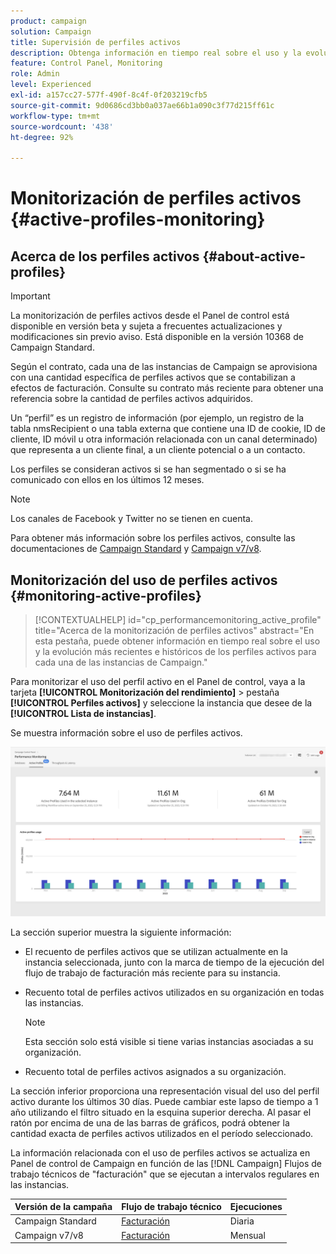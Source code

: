 ```yaml
---
product: campaign
solution: Campaign
title: Supervisión de perfiles activos
description: Obtenga información en tiempo real sobre el uso y la evolución más recientes e históricos de los Perfiles activos para cada una de las instancias de Campaign.
feature: Control Panel, Monitoring
role: Admin
level: Experienced
exl-id: a157cc27-577f-490f-8c4f-0f203219cfb5
source-git-commit: 9d0686cd3bb0a037ae66b1a090c3f77d215ff61c
workflow-type: tm+mt
source-wordcount: '438'
ht-degree: 92%

---
```


# Monitorización de perfiles activos {#active-profiles-monitoring}

## Acerca de los perfiles activos {#about-active-profiles}

>[!IMPORTANT]
>
>La monitorización de perfiles activos desde el Panel de control está disponible en versión beta y sujeta a frecuentes actualizaciones y modificaciones sin previo aviso. Está disponible en la versión 10368 de Campaign Standard.

Según el contrato, cada una de las instancias de Campaign se aprovisiona con una cantidad específica de perfiles activos que se contabilizan a efectos de facturación. Consulte su contrato más reciente para obtener una referencia sobre la cantidad de perfiles activos adquiridos.

Un “perfil” es un registro de información (por ejemplo, un registro de la tabla nmsRecipient o una tabla externa que contiene una ID de cookie, ID de cliente, ID móvil u otra información relacionada con un canal determinado) que representa a un cliente final, a un cliente potencial o a un contacto.

Los perfiles se consideran activos si se han segmentado o si se ha comunicado con ellos en los últimos 12 meses.

>[!NOTE]
>
>Los canales de Facebook y Twitter no se tienen en cuenta.

Para obtener más información sobre los perfiles activos, consulte las documentaciones de [Campaign Standard](https://experienceleague.adobe.com/docs/campaign-standard/using/profiles-and-audiences/managing-profiles/active-profiles.html?lang=es) y [Campaign v7/v8](https://experienceleague.adobe.com/docs/campaign-classic/using/getting-started/profile-management/about-profiles.html?lang=es#active-profiles).

## Monitorización del uso de perfiles activos {#monitoring-active-profiles}

>[!CONTEXTUALHELP]
>id="cp_performancemonitoring_active_profile"
>title="Acerca de la monitorización de perfiles activos"
>abstract="En esta pestaña, puede obtener información en tiempo real sobre el uso y la evolución más recientes e históricos de los perfiles activos para cada una de las instancias de Campaign."

Para monitorizar el uso del perfil activo en el Panel de control, vaya a la tarjeta **[!UICONTROL Monitorización del rendimiento]** > pestaña **[!UICONTROL Perfiles activos]** y seleccione la instancia que desee de la **[!UICONTROL Lista de instancias]**.

Se muestra información sobre el uso de perfiles activos.

![](assets/active-profiles-graph.png)

La sección superior muestra la siguiente información:

* El recuento de perfiles activos que se utilizan actualmente en la instancia seleccionada, junto con la marca de tiempo de la ejecución del flujo de trabajo de facturación más reciente para su instancia.

* Recuento total de perfiles activos utilizados en su organización en todas las instancias.

  >[!NOTE]
  >
  >Esta sección solo está visible si tiene varias instancias asociadas a su organización.

* Recuento total de perfiles activos asignados a su organización.

La sección inferior proporciona una representación visual del uso del perfil activo durante los últimos 30 días. Puede cambiar este lapso de tiempo a 1 año utilizando el filtro situado en la esquina superior derecha. Al pasar el ratón por encima de una de las barras de gráficos, podrá obtener la cantidad exacta de perfiles activos utilizados en el período seleccionado.

La información relacionada con el uso de perfiles activos se actualiza en Panel de control de Campaign en función de las [!DNL Campaign] Flujos de trabajo técnicos de &quot;facturación&quot; que se ejecutan a intervalos regulares en las instancias.

| Versión de la campaña | Flujo de trabajo técnico | Ejecuciones |
|  ---  |  ---  |  ---  |
| Campaign Standard | [Facturación](https://experienceleague.adobe.com/docs/campaign-standard/using/administrating/application-settings/technical-workflows.html?lang=es) | Diaria |
| Campaign v7/v8 | [Facturación](https://experienceleague.adobe.com/docs/campaign-classic/using/automating-with-workflowsadvanced-management/about-technical-workflows.html) | Mensual |
